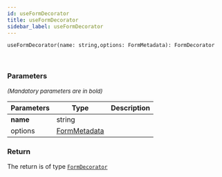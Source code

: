 ```yaml
---
id: useFormDecorator
title: useFormDecorator
sidebar_label: useFormDecorator
---
```


```tsx
useFormDecorator(name: string,options: FormMetadata): FormDecorator
```
<br/>



### Parameters

<font size="2"><i>(Mandatory parameters are in bold)</i></font>

| Parameters | Type | Description |
| --------- | ---- | ----------- |
| **name** | string |  |
| options | [FormMetadata](/framework-api/types/FormMetadata.md) |  |


### Return



The return is of type <code>[FormDecorator](/framework-api/types/FormDecorator.md)</code>